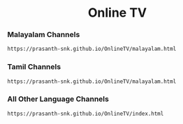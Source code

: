 
<h1 align="center"> Online TV </h1>

### Malayalam Channels
``` bash
https://prasanth-snk.github.io/OnlineTV/malayalam.html
```

### Tamil Channels
``` bash
https://prasanth-snk.github.io/OnlineTV/malayalam.html
```

### All Other Language Channels
``` bash
https://prasanth-snk.github.io/OnlineTV/index.html
```
